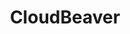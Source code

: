 ---
git: https://github.com/dbeaver/cloudbeaver
logohandle: cloudbeaverio
sort: cloudbeaver
title: CloudBeaver
website: https://cloudbeaver.io/
---